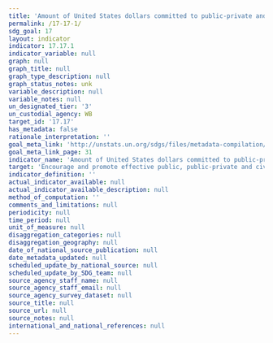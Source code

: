 ```yaml
---
title: 'Amount of United States dollars committed to public-private and civil society partnerships'
permalink: /17-17-1/
sdg_goal: 17
layout: indicator
indicator: 17.17.1
indicator_variable: null
graph: null
graph_title: null
graph_type_description: null
graph_status_notes: unk
variable_description: null
variable_notes: null
un_designated_tier: '3'
un_custodial_agency: WB
target_id: '17.17'
has_metadata: false
rationale_interpretation: ''
goal_meta_link: 'http://unstats.un.org/sdgs/files/metadata-compilation/Metadata-Goal-17.pdf'
goal_meta_link_page: 31
indicator_name: 'Amount of United States dollars committed to public-private and civil society partnerships'
target: 'Encourage and promote effective public, public-private and civil society partnerships, building on the experience and resourcing strategies of partnerships.'
indicator_definition: ''
actual_indicator_available: null
actual_indicator_available_description: null
method_of_computation: ''
comments_and_limitations: null
periodicity: null
time_period: null
unit_of_measure: null
disaggregation_categories: null
disaggregation_geography: null
date_of_national_source_publication: null
date_metadata_updated: null
scheduled_update_by_national_source: null
scheduled_update_by_SDG_team: null
source_agency_staff_name: null
source_agency_staff_email: null
source_agency_survey_dataset: null
source_title: null
source_url: null
source_notes: null
international_and_national_references: null
---
```

